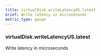 ```yaml
---
title: virtualDisk.writeLatencyUS.latest
brief: Write latency in microseconds
metric_type: gauge
---
```

### virtualDisk.writeLatencyUS.latest

Write latency in microseconds